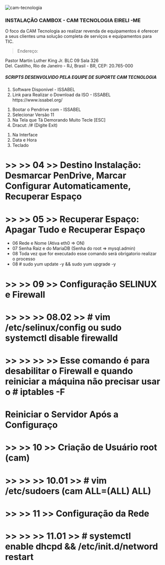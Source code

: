 ![cam-tecnologia](https://user-images.githubusercontent.com/16817969/62732643-43fb8e00-b9fb-11e9-8f04-af29c1f6d8bb.jpg)

### INSTALAÇÃO CAMBOX - CAM TECNOLOGIA EIRELI -ME 

O foco da CAM Tecnologia ao realizar revenda de equipamentos é oferecer a seus clientes uma solução completa de serviços e equipamentos para TIC.

> Endereço: 

Pastor Martin Luther King Jr. BLC 09 Sala 326     
Del. Castilho, Rio de Janeiro - RJ, Brasil - BR, CEP: 20.765-000                      

##### SCRIPTS DESENVOLVIDO PELA EQUIPE DE SUPORTE CAM TECNOLOGIA

<ol>
  <li>Software Disponível - ISSABEL</li>
  <li>Link para Realizar o Download da ISO - ISSABEL https://www.issabel.org/</li>
</ol>


<ol>
  <li>Bootar o Pendrive com - ISSABEL</li>
  <li>Selecionar Versão 11</li>
  <li>Na Tela que Tá Demorando Muito Tecle [ESC]</li>
  <li>Dracut: /# (Digite Exit)</li>
</ol>

<ol>
  <li>Na Interface</li>
  <li>Data e Hora</li>
  <li>Teclado</li>
</ol>


# >> >> 04 >> Destino Instalação: Desmarcar PenDrive, Marcar Configurar Automaticamente, Recuperar Espaço
# >> >> 05 >> Recuperar Espaço: Apagar Tudo e Recuperar Espaço

- 06 Rede e Nome (Ativa eth0 => ON)
- 07 Senha Raiz e do MariaDB (Senha do root => mysql.admin)
- 08 Toda vez que for executado esse comando será obrigatorio realizar o processo 
- 08 # sudo yum update -y && sudo yum upgrade -y
# >> >> 09 >> Configuração SELINUX e Firewall 
# >> >> >> 08.02 >> # vim /etc/selinux/config ou sudo systemctl disable firewalld 
# >> >> >> >> Esse comando é para desabilitar o Firewall e quando reiniciar a máquina não precisar usar o # iptables -F

# Reiniciar o Servidor Após a Configuraço
# >> >> 10 >> Criação de Usuário root (cam) 
# >> >> >> 10.01 >> # vim /etc/sudoers (cam       ALL=(ALL)       ALL)
# >> >> 11 >> Configuração da Rede
# >> >> >> 11.01 >> # systemctl enable dhcpd && /etc/init.d/netword restart



